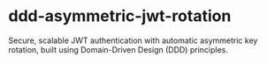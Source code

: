 # ddd-asymmetric-jwt-rotation
Secure, scalable JWT authentication with automatic asymmetric key rotation, built using Domain-Driven Design (DDD) principles.
